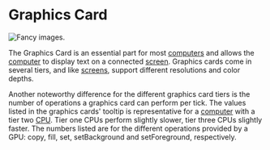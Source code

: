 # Graphics Card

![Fancy images.](oredict:oc:graphicsCard1)

The Graphics Card is an essential part for most [computers](../general/computer.md) and allows the [computer](../general/computer.md) to display text on a connected [screen](../block/screen1.md). Graphics cards come in several tiers, and like [screens](../block/screen1.md), support different resolutions and color depths.

Another noteworthy difference for the different graphics card tiers is the number of operations a graphics card can perform per tick. The values listed in the graphics cards' tooltip is representative for a [computer](../general/computer.md) with a tier two [CPU](cpu1.md). Tier one CPUs perform slightly slower, tier three CPUs slightly faster. The numbers listed are for the different operations provided by a GPU: copy, fill, set, setBackground and setForeground, respectively.
